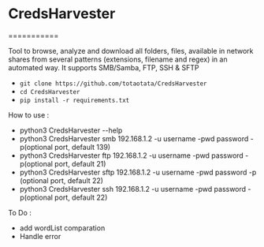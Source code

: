 # CredsHarvester
===========

Tool to browse, analyze and download all folders, files, available in network shares from several patterns (extensions, filename and regex) in an automated way. It supports SMB/Samba, FTP, SSH & SFTP

+ `git clone https://github.com/totaotata/CredsHarvester`
+ `cd CredsHarvester`
+ `pip install -r requirements.txt`

How to use :


- python3 CredsHarvester --help
- python3 CredsHarvester smb 192.168.1.2 -u username -pwd password -p(optional port, default 139)
- python3 CredsHarvester ftp 192.168.1.2 -u username -pwd password -p(optional port, default 21)
- python3 CredsHarvester sftp 192.168.1.2 -u username -pwd password -p (optional port, default 22)
- python3 CredsHarvester ssh 192.168.1.2 -u username -pwd password -p(optional port, default 22)


To Do :
- add wordList comparation
- Handle error
